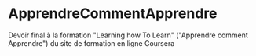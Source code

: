 # ApprendreCommentApprendre
Devoir final à la formation "Learning how To Learn" ("Apprendre comment Apprendre") du site de formation en ligne Coursera
